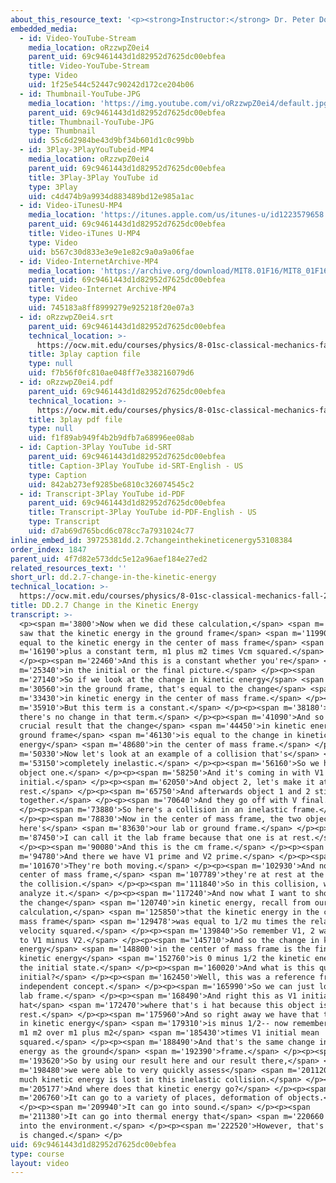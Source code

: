 ```yaml
---
about_this_resource_text: '<p><strong>Instructor:</strong> Dr. Peter Dourmashkin</p>'
embedded_media:
  - id: Video-YouTube-Stream
    media_location: oRzzwpZ0ei4
    parent_uid: 69c9461443d1d82952d7625dc00ebfea
    title: Video-YouTube-Stream
    type: Video
    uid: 1f25e544c52447c90242d172ce204b06
  - id: Thumbnail-YouTube-JPG
    media_location: 'https://img.youtube.com/vi/oRzzwpZ0ei4/default.jpg'
    parent_uid: 69c9461443d1d82952d7625dc00ebfea
    title: Thumbnail-YouTube-JPG
    type: Thumbnail
    uid: 55c6d2984be43d9bf34b601d1c0c99bb
  - id: 3Play-3PlayYouTubeid-MP4
    media_location: oRzzwpZ0ei4
    parent_uid: 69c9461443d1d82952d7625dc00ebfea
    title: 3Play-3Play YouTube id
    type: 3Play
    uid: c4d474b9a9934d883489bd12e985a1ac
  - id: Video-iTunesU-MP4
    media_location: 'https://itunes.apple.com/us/itunes-u/id1223579658'
    parent_uid: 69c9461443d1d82952d7625dc00ebfea
    title: Video-iTunes U-MP4
    type: Video
    uid: b567c30d833e3e9e1e82c9a0a9a06fae
  - id: Video-InternetArchive-MP4
    media_location: 'https://archive.org/download/MIT8.01F16/MIT8_01F16_DD_CMframe7_360p.mp4'
    parent_uid: 69c9461443d1d82952d7625dc00ebfea
    title: Video-Internet Archive-MP4
    type: Video
    uid: 745183a8ff8999279e925218f20e07a3
  - id: oRzzwpZ0ei4.srt
    parent_uid: 69c9461443d1d82952d7625dc00ebfea
    technical_location: >-
      https://ocw.mit.edu/courses/physics/8-01sc-classical-mechanics-fall-2016/week-9-collision-theory/dd.2.7-change-in-the-kinetic-energy/dd.2.7-change-in-the-kinetic-energy/oRzzwpZ0ei4.srt
    title: 3play caption file
    type: null
    uid: f7b56f0fc810ae048ff7e338216079d6
  - id: oRzzwpZ0ei4.pdf
    parent_uid: 69c9461443d1d82952d7625dc00ebfea
    technical_location: >-
      https://ocw.mit.edu/courses/physics/8-01sc-classical-mechanics-fall-2016/week-9-collision-theory/dd.2.7-change-in-the-kinetic-energy/dd.2.7-change-in-the-kinetic-energy/oRzzwpZ0ei4.pdf
    title: 3play pdf file
    type: null
    uid: f1f89ab949f4b2b9dfb7a68996ee08ab
  - id: Caption-3Play YouTube id-SRT
    parent_uid: 69c9461443d1d82952d7625dc00ebfea
    title: Caption-3Play YouTube id-SRT-English - US
    type: Caption
    uid: 842ab273ef9285be6810c326074545c2
  - id: Transcript-3Play YouTube id-PDF
    parent_uid: 69c9461443d1d82952d7625dc00ebfea
    title: Transcript-3Play YouTube id-PDF-English - US
    type: Transcript
    uid: d7ab69d765bcd6c078cc7a7931024c77
inline_embed_id: 39725381dd.2.7changeinthekineticenergy53108384
order_index: 1847
parent_uid: 4f7d82e573ddc5e12a96aef184e27ed2
related_resources_text: ''
short_url: dd.2.7-change-in-the-kinetic-energy
technical_location: >-
  https://ocw.mit.edu/courses/physics/8-01sc-classical-mechanics-fall-2016/week-9-collision-theory/dd.2.7-change-in-the-kinetic-energy/dd.2.7-change-in-the-kinetic-energy
title: DD.2.7 Change in the Kinetic Energy
transcript: >-
  <p><span m='3800'>Now when we did these calculation,</span> <span m='6170'>we
  saw that the kinetic energy in the ground frame</span> <span m='11990'>was
  equal to the kinetic energy in the center of mass frame</span> <span
  m='16190'>plus a constant term, m1 plus m2 times Vcm squared.</span>
  </p><p><span m='22460'>And this is a constant whether you're</span> <span
  m='25340'>in the initial or the final picture.</span> </p><p><span
  m='27140'>So if we look at the change in kinetic energy</span> <span
  m='30560'>in the ground frame, that's equal to the change</span> <span
  m='33430'>in kinetic energy in the center of mass frame.</span> </p><p><span
  m='35910'>But this term is a constant.</span> </p><p><span m='38180'>So
  there's no change in that term.</span> </p><p><span m='41090'>And so we have a
  crucial result that the change</span> <span m='44450'>in kinetic energy in the
  ground frame</span> <span m='46130'>is equal to the change in kinetic
  energy</span> <span m='48680'>in the center of mass frame.</span> </p><p><span
  m='50330'>Now let's look at an example of a collision that's</span> <span
  m='53150'>completely inelastic.</span> </p><p><span m='56160'>So we have
  object one.</span> </p><p><span m='58250'>And it's coming in with V1
  initial.</span> </p><p><span m='62050'>And object 2, let's make it at
  rest.</span> </p><p><span m='65750'>And afterwards object 1 and 2 stick
  together.</span> </p><p><span m='70640'>And they go off with V final.</span>
  </p><p><span m='73880'>So here's a collision in an inelastic frame.</span>
  </p><p><span m='78830'>Now in the center of mass frame, the two objects-- so
  here's</span> <span m='83630'>our lab or ground frame.</span> </p><p><span
  m='87450'>I can call it the lab frame because that one is at rest.</span>
  </p><p><span m='90080'>And this is the cm frame.</span> </p><p><span
  m='94780'>And there we have V1 prime and V2 prime.</span> </p><p><span
  m='101670'>They're both moving.</span> </p><p><span m='102930'>And now in the
  center of mass frame,</span> <span m='107789'>they're at rest at the end of
  the collision.</span> </p><p><span m='111840'>So in this collision, we can
  analyze it.</span> </p><p><span m='117240'>And now what I want to show is that
  the change</span> <span m='120740'>in kinetic energy, recall from our previous
  calculation,</span> <span m='125850'>that the kinetic energy in the center of
  mass frame</span> <span m='129478'>was equal to 1/2 mu times the relative
  velocity squared.</span> </p><p><span m='139840'>So remember V1, 2 was equal
  to V1 minus V2.</span> </p><p><span m='145710'>And so the change in kinetic
  energy</span> <span m='148800'>in the center of mass frame is the final
  kinetic energy</span> <span m='152760'>is 0 minus 1/2 the kinetic energy in
  the initial state.</span> </p><p><span m='160020'>And what is this quantity
  initial?</span> </p><p><span m='162450'>Well, this was a reference frame
  independent concept.</span> </p><p><span m='165990'>So we can just look at the
  lab frame.</span> </p><p><span m='168490'>And right this as V1 initial i
  hat</span> <span m='172470'>where that's i hat because this object is at
  rest.</span> </p><p><span m='175960'>And so right away we have that the change
  in kinetic energy</span> <span m='179310'>is minus 1/2-- now remember mu was
  m1 m2 over m1 plus m2</span> <span m='185430'>times V1 initial mean
  squared.</span> </p><p><span m='188490'>And that's the same change in kinetic
  energy as the ground</span> <span m='192390'>frame.</span> </p><p><span
  m='193620'>So by using our result here and our result there,</span> <span
  m='198480'>we were able to very quickly assess</span> <span m='201120'>how
  much kinetic energy is lost in this inelastic collision.</span> </p><p><span
  m='205177'>And where does that kinetic energy go?</span> </p><p><span
  m='206760'>It can go to a variety of places, deformation of objects.</span>
  </p><p><span m='209940'>It can go into sound.</span> </p><p><span
  m='211380'>It can go into thermal energy that</span> <span m='220660'>diffuses
  into the environment.</span> </p><p><span m='222520'>However, that's how much
  is changed.</span> </p>
uid: 69c9461443d1d82952d7625dc00ebfea
type: course
layout: video
---
```


